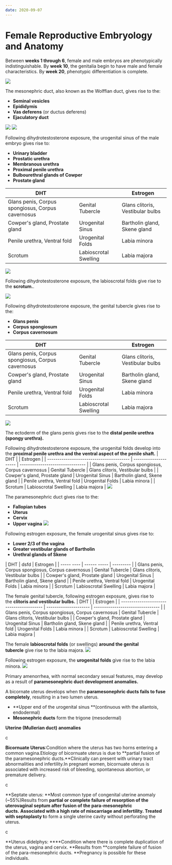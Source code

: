```yaml
---
date: 2020-09-07
---
```


# Female Reproductive Embryology and Anatomy

Between **weeks 1 through 6**, female and male embryos are phenotypically indistinguishable.
By **week 10**, the genitalia begin to have male and female characteristics.
By **week 20**, phenotypic differentiation is complete.

![](https://photos.thisispiggy.com/file/wikiFiles/5J9ywMR.jpg)

The mesonephric duct, also known as the Wolffian duct, gives rise to the:

- **Seminal vesicles**
- **Epididymis**
- **Vas deferens** (or ductus deferens)
- **Ejaculatory duct**

![](https://photos.thisispiggy.com/file/wikiFiles/fe1Jhvb.jpg)
![](https://photos.thisispiggy.com/file/wikiFiles/yTy1WWK.jpg)

Following dihydrotestosterone exposure, the urogenital sinus of the male embryo gives rise to:

- **Urinary bladder**
- **Prostatic urethra**
- **Membranous urethra**
- **Proximal penile urethra**
- **Bulbourethral glands of Cowper**
- **Prostate gland**

| DHT                                      |                       | Estrogen                         |
| ---------------------------------------- | --------------------- | -------------------------------- |
| Glans penis, Corpus spongiosus, Corpus cavernosus | Genital Tubercle      | Glans clitoris, Vestibular bulbs |
| Cowper's gland, Prostate gland           | Urogenital Sinus      | Bartholin gland, Skene gland     |
| Penile urethra, Ventral fold             | Urogenital Folds      | Labia minora                     |
| Scrotum                                  | Labioscrotal Swelling | Labia majora                     |

![](http://i.imgur.com/t3T2WNb.jpg)

Following dihydrotestosterone exposure, the labioscrotal folds give rise to the **scrotum.**.

![](https://photos.thisispiggy.com/file/wikiFiles/djodplw.jpg)

Following dihydrotestosterone exposure, the genital tubercle gives rise to the:

- **Glans penis**
- **Corpus spongiosum**
- **Corpus cavernosum**

| DHT                                      |                       | Estrogen                         |
| ---------------------------------------- | --------------------- | -------------------------------- |
| Glans penis, Corpus spongiosus, Corpus cavernosus | Genital Tubercle      | Glans clitoris, Vestibular bulbs |
| Cowper's gland, Prostate gland           | Urogenital Sinus      | Bartholin gland, Skene gland     |
| Penile urethra, Ventral fold             | Urogenital Folds      | Labia minora                     |
| Scrotum                                  | Labioscrotal Swelling | Labia majora                     |

![](http://i.imgur.com/t3T2WNb.jpg)

The ectoderm of the glans penis gives rise to the **distal penile urethra (spongy urethra).**

Following dihydrotestosterone exposure, the urogenital folds develop into the **proximal penile urethra and the ventral aspect of the penile shaft.**
| DHT                                      |                       | Estrogen                         |
| ---------------------------------------- | --------------------- | -------------------------------- |
| Glans penis, Corpus spongiosus, Corpus cavernosus | Genital Tubercle      | Glans clitoris, Vestibular bulbs |
| Cowper's gland, Prostate gland           | Urogenital Sinus      | Bartholin gland, Skene gland     |
| Penile urethra, Ventral fold             | Urogenital Folds      | Labia minora                     |
| Scrotum                                  | Labioscrotal Swelling | Labia majora                     |
![](http://i.imgur.com/t3T2WNb.jpg)

The paramesonephric duct gives rise to the:

- **Fallopian tubes**
- **Uterus**
- **Cervix**
- **Upper vagina**
  ![](https://photos.thisispiggy.com/file/wikiFiles/8yGgBnQ.jpg)

Following estrogen exposure, the female urogenital sinus gives rise to: 

- **Lower 2/3 of the vagina**
- **Greater vestibular glands of Bartholin**
- **Urethral glands of Skene**

| DHT     |    dsfd    | Estrogen     |
| ----- ---- | ------ ----- | --------- |
| Glans penis, Corpus spongiosus, Corpus cavernosus | Genital Tubercle      | Glans clitoris, Vestibular bulbs |
| Cowper's gland, Prostate gland           | Urogenital Sinus      | Bartholin gland, Skene gland     |
| Penile urethra, Ventral fold             | Urogenital Folds      | Labia minora                     |
| Scrotum                                  | Labioscrotal Swelling | Labia majora                     |

The female genital tubercle, following estrogen exposure, gives rise to the **clitoris and vestibular bulbs.**
| DHT                                      |                       | Estrogen                         |
| ---------------------------------------- | --------------------- | -------------------------------- |
| Glans penis, Corpus spongiosus, Corpus cavernosus | Genital Tubercle      | Glans clitoris, Vestibular bulbs |
| Cowper's gland, Prostate gland           | Urogenital Sinus      | Bartholin gland, Skene gland     |
| Penile urethra, Ventral fold             | Urogenital Folds      | Labia minora                     |
| Scrotum                                  | Labioscrotal Swelling | Labia majora                     |

The female **labioscrotal folds** (or swellings) **around the genital tubercle** give rise to the labia majora.
![](https://photos.thisispiggy.com/file/wikiFiles/GysaGwQ.jpg)

Following estrogen exposure, the **urogenital folds** give rise to the labia minora.
![](https://photos.thisispiggy.com/file/wikiFiles/GysaGwQ.jpg)

Primary amenorrhea, with normal secondary sexual features, may develop as a result of **paramesonephric duct development anomalies.**

A bicornate uterus develops when the **paramesonephric ducts fails to fuse completely**, resulting in a two lumen uterus.

- \*\*Upper end of the urogenital sinus \*\*(continuous with the allantois, endodermal)
- **Mesonephric ducts** form the trigone (mesodermal)

**Uterine (Mullerian duct) anomalies**

c

**Bicornuate Uterus**:Condition where the uterus has two horns entering a common vagina.Etiology of bicornuate uterus is due to \*\*partial fusion of the paramesonephric ducts.\*\*Clinically can present with urinary tract abnormalities and infertility.In pregnant women, bicornuate uterus is associated with increased risk of bleeding, spontaneous abortion, or premature delivery.

c

\*\*Septate uterus: \*\*Most common type of congenital uterine anomaly (~55%)Results from **partial or complete failure of resorption of the uterovaginal septum after fusion of the para-mesonephric ducts. **Associated with a high rate of miscarriage and infertility. Treated with** septoplasty t**o form a single uterine cavity without perforating the uterus. 

c

\*\*Uterus didelphys: \*\*\*\*Condition where there is complete duplication of the uterus, vagina and cervix. \*\*Results from \*\*complete failure of fusion of the para-mesonephric ducts. \*\*Pregnancy is possible for these individuals.
